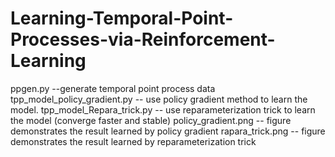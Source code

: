 # Learning-Temporal-Point-Processes-via-Reinforcement-Learning

ppgen.py --generate temporal point process data
tpp_model_policy_gradient.py -- use policy gradient method to learn the model. 
tpp_model_Repara_trick.py -- use reparameterization trick to learn the model (converge faster and stable)
policy_gradient.png -- figure demonstrates the result learned by policy gradient
rapara_trick.png -- figure demonstrates the result learned by reparameterization trick
